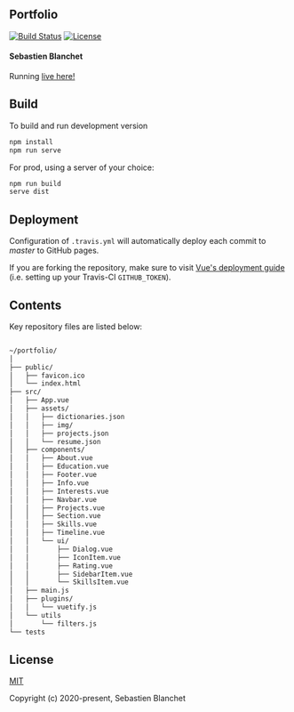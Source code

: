 ## Portfolio

<p align="start">
  <a href="https://travis-ci.org/sebastienblanchet/portfolio"><img src="https://travis-ci.org/sebastienblanchet/portfolio.svg?branch=master" alt="Build Status"></a>
  <!-- <a href='https://coveralls.io/github/sebastienblanchet/portfolio?branch=master'><img src='https://coveralls.io/repos/github/sebastienblanchet/portfolio/badge.svg?branch=master' alt='Coverage Status' /></a> -->
  <a href="https://opensource.org/licenses/MIT"><img src="https://img.shields.io/badge/License-MIT-yellow.svg" alt="License"></a>
</p>

#### Sebastien Blanchet

Running [live here!](https://sebastienblanchet.github.io/portfolio/)

## Build

To build and run development version

```bash
npm install
npm run serve
```

For prod, using a server of your choice:

```bash
npm run build
serve dist
```

## Deployment

Configuration of  `.travis.yml` will automatically deploy each commit to *master* to GitHub pages.

If you are forking the repository, make sure to visit [Vue's deployment guide](https://cli.vuejs.org/guide/deployment.html#github-pages) (i.e. setting up your Travis-CI `GITHUB_TOKEN`).

## Contents

Key repository files are listed below:

```bash

~/portfolio/
│
├── public/
│   ├── favicon.ico
│   └── index.html
├── src/
│   ├── App.vue
│   ├── assets/
│   │   ├── dictionaries.json
│   │   ├── img/
│   │   ├── projects.json
│   │   └── resume.json
│   ├── components/
│   │   ├── About.vue
│   │   ├── Education.vue
│   │   ├── Footer.vue
│   │   ├── Info.vue
│   │   ├── Interests.vue
│   │   ├── Navbar.vue
│   │   ├── Projects.vue
│   │   ├── Section.vue
│   │   ├── Skills.vue
│   │   ├── Timeline.vue
│   │   └── ui/
│   │       ├── Dialog.vue
│   │       ├── IconItem.vue
│   │       ├── Rating.vue
│   │       ├── SidebarItem.vue
│   │       └── SkillsItem.vue
│   ├── main.js
│   ├── plugins/
│   │   └── vuetify.js
│   └── utils
│       └── filters.js
└── tests
```

## License

[MIT](http://opensource.org/licenses/MIT)

Copyright (c) 2020-present, Sebastien Blanchet
